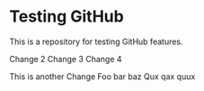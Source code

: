 # Testing GitHub

This is a repository for testing GitHub features.

Change 2
Change 3
Change 4

This is another Change
Foo bar baz
Qux qax quux
